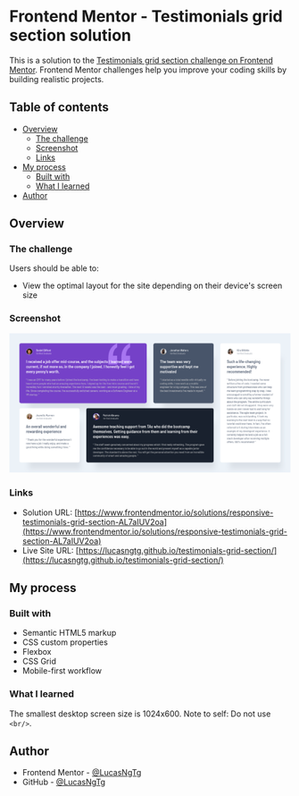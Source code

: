 # Frontend Mentor - Testimonials grid section solution

This is a solution to the [Testimonials grid section challenge on Frontend Mentor](https://www.frontendmentor.io/challenges/testimonials-grid-section-Nnw6J7Un7). Frontend Mentor challenges help you improve your coding skills by building realistic projects. 

## Table of contents

- [Overview](#overview)
  - [The challenge](#the-challenge)
  - [Screenshot](#screenshot)
  - [Links](#links)
- [My process](#my-process)
  - [Built with](#built-with)
  - [What I learned](#what-i-learned)
- [Author](#author)

## Overview

### The challenge

Users should be able to:

- View the optimal layout for the site depending on their device's screen size

### Screenshot

![](./images/screenshot.jpg)

### Links

- Solution URL: [https://www.frontendmentor.io/solutions/responsive-testimonials-grid-section-AL7aIUV2oa](https://www.frontendmentor.io/solutions/responsive-testimonials-grid-section-AL7aIUV2oa)
- Live Site URL: [https://lucasngtg.github.io/testimonials-grid-section/](https://lucasngtg.github.io/testimonials-grid-section/)

## My process

### Built with

- Semantic HTML5 markup
- CSS custom properties
- Flexbox
- CSS Grid
- Mobile-first workflow

### What I learned

The smallest desktop screen size is 1024x600.
Note to self: Do not use `<br/>`.

## Author

- Frontend Mentor - [@LucasNgTg](https://www.frontendmentor.io/profile/LucasNgTg)
- GitHub - [@LucasNgTg](https://https://github.com/LucasNgTg)